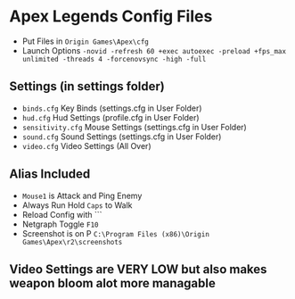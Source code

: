 # Apex Legends Config Files
* Put Files in `Origin Games\Apex\cfg`
* Launch Options `-novid -refresh 60 +exec autoexec -preload +fps_max unlimited -threads 4 -forcenovsync -high -full`

## Settings (in settings folder)
* `binds.cfg` Key Binds (settings.cfg in User Folder)
* `hud.cfg` Hud Settings (profile.cfg in User Folder)
* `sensitivity.cfg` Mouse Settings (settings.cfg in User Folder)
* `sound.cfg` Sound Settings (settings.cfg in User Folder)
* `video.cfg` Video Settings (All Over)

## Alias Included
* `Mouse1` is Attack and Ping Enemy
* Always Run Hold `Caps` to Walk
* Reload Config with `\``
* Netgraph Toggle `F10`
* Screenshot is on P `C:\Program Files (x86)\Origin Games\Apex\r2\screenshots`

## Video Settings are VERY LOW but also makes weapon bloom alot more managable